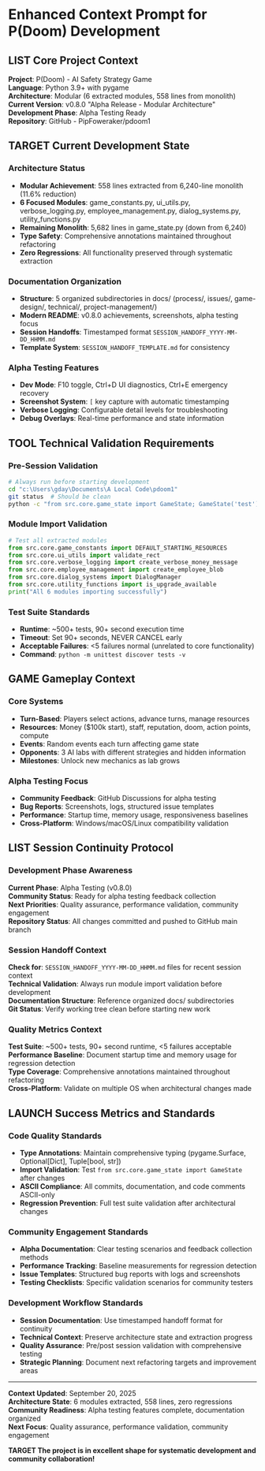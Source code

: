 # Enhanced Context Prompt for P(Doom) Development

## LIST **Core Project Context**

**Project**: P(Doom) - AI Safety Strategy Game  
**Language**: Python 3.9+ with pygame  
**Architecture**: Modular (6 extracted modules, 558 lines from monolith)  
**Current Version**: v0.8.0 "Alpha Release - Modular Architecture"  
**Development Phase**: Alpha Testing Ready  
**Repository**: GitHub - PipFoweraker/pdoom1  

## TARGET **Current Development State**

### **Architecture Status**
- **Modular Achievement**: 558 lines extracted from 6,240-line monolith (11.6% reduction)
- **6 Focused Modules**: game_constants.py, ui_utils.py, verbose_logging.py, employee_management.py, dialog_systems.py, utility_functions.py
- **Remaining Monolith**: 5,682 lines in game_state.py (down from 6,240)
- **Type Safety**: Comprehensive annotations maintained throughout refactoring
- **Zero Regressions**: All functionality preserved through systematic extraction

### **Documentation Organization**
- **Structure**: 5 organized subdirectories in docs/ (process/, issues/, game-design/, technical/, project-management/)
- **Modern README**: v0.8.0 achievements, screenshots, alpha testing focus
- **Session Handoffs**: Timestamped format `SESSION_HANDOFF_YYYY-MM-DD_HHMM.md`
- **Template System**: `SESSION_HANDOFF_TEMPLATE.md` for consistency

### **Alpha Testing Features**
- **Dev Mode**: F10 toggle, Ctrl+D UI diagnostics, Ctrl+E emergency recovery
- **Screenshot System**: `[` key capture with automatic timestamping
- **Verbose Logging**: Configurable detail levels for troubleshooting
- **Debug Overlays**: Real-time performance and state information

## TOOL **Technical Validation Requirements**

### **Pre-Session Validation**
```bash
# Always run before starting development
cd "c:\Users\gday\Documents\A Local Code\pdoom1"
git status  # Should be clean
python -c "from src.core.game_state import GameState; GameState('test')"
```

### **Module Import Validation**
```python
# Test all extracted modules
from src.core.game_constants import DEFAULT_STARTING_RESOURCES
from src.core.ui_utils import validate_rect
from src.core.verbose_logging import create_verbose_money_message
from src.core.employee_management import create_employee_blob
from src.core.dialog_systems import DialogManager
from src.core.utility_functions import is_upgrade_available
print("All 6 modules importing successfully")
```

### **Test Suite Standards**
- **Runtime**: ~500+ tests, 90+ second execution time
- **Timeout**: Set 90+ seconds, NEVER CANCEL early
- **Acceptable Failures**: <5 failures normal (unrelated to core functionality)
- **Command**: `python -m unittest discover tests -v`

## GAME **Gameplay Context**

### **Core Systems**
- **Turn-Based**: Players select actions, advance turns, manage resources
- **Resources**: Money ($100k start), staff, reputation, doom, action points, compute
- **Events**: Random events each turn affecting game state
- **Opponents**: 3 AI labs with different strategies and hidden information
- **Milestones**: Unlock new mechanics as lab grows

### **Alpha Testing Focus**
- **Community Feedback**: GitHub Discussions for alpha testing
- **Bug Reports**: Screenshots, logs, structured issue templates
- **Performance**: Startup time, memory usage, responsiveness baselines
- **Cross-Platform**: Windows/macOS/Linux compatibility validation

## LIST **Session Continuity Protocol**

### **Development Phase Awareness**
**Current Phase**: Alpha Testing (v0.8.0)  
**Community Status**: Ready for alpha testing feedback collection  
**Next Priorities**: Quality assurance, performance validation, community engagement  
**Repository Status**: All changes committed and pushed to GitHub main branch  

### **Session Handoff Context**
**Check for**: `SESSION_HANDOFF_YYYY-MM-DD_HHMM.md` files for recent session context  
**Technical Validation**: Always run module import validation before development  
**Documentation Structure**: Reference organized docs/ subdirectories  
**Git Status**: Verify working tree clean before starting new work  

### **Quality Metrics Context**
**Test Suite**: ~500+ tests, 90+ second runtime, <5 failures acceptable  
**Performance Baseline**: Document startup time and memory usage for regression detection  
**Type Coverage**: Comprehensive annotations maintained throughout refactoring  
**Cross-Platform**: Validate on multiple OS when architectural changes made  

## LAUNCH **Success Metrics and Standards**

### **Code Quality Standards**
- **Type Annotations**: Maintain comprehensive typing (pygame.Surface, Optional[Dict], Tuple[bool, str])
- **Import Validation**: Test `from src.core.game_state import GameState` after changes
- **ASCII Compliance**: All commits, documentation, and code comments ASCII-only
- **Regression Prevention**: Full test suite validation after architectural changes

### **Community Engagement Standards**
- **Alpha Documentation**: Clear testing scenarios and feedback collection methods
- **Performance Tracking**: Baseline measurements for regression detection
- **Issue Templates**: Structured bug reports with logs and screenshots
- **Testing Checklists**: Specific validation scenarios for community testers

### **Development Workflow Standards**
- **Session Documentation**: Use timestamped handoff format for continuity
- **Technical Context**: Preserve architecture state and extraction progress
- **Quality Assurance**: Pre/post session validation with comprehensive testing
- **Strategic Planning**: Document next refactoring targets and improvement areas

---

**Context Updated**: September 20, 2025  
**Architecture State**: 6 modules extracted, 558 lines, zero regressions  
**Community Readiness**: Alpha testing features complete, documentation organized  
**Next Focus**: Quality assurance, performance validation, community engagement  

**TARGET The project is in excellent shape for systematic development and community collaboration!**